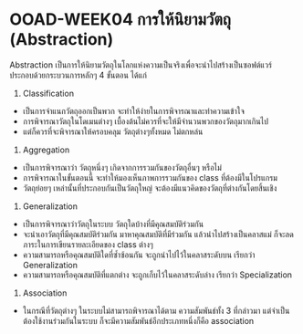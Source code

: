 # OOAD-WEEK04 การให้นิยามวัตถุ (Abstraction)
Abstraction เป็นการให้นิยามวัตถุในโลกแห่งความเป็นจริงเพื่อจะนำไปสร้างเป็นซอฟต์แวร์ ประกอบด้วยกระบวนการหลักๆ 4 ขั้นตอน ได้แก่

1. Classification
 * เป็นการจำแนกวัตถุออกเป็นพวก จะทำให้ง่ายในการพิจารณาและทำความเข้าใจ 
 * การพิจารณาวัตถุในโดเมนต่างๆ เบื้องต้นไม่ควรที่จะให้มีจำนวนพวกของวัตถุมากเกินไป 
 * แต่ก็ควรที่จะพิจารณาให้ครอบคลุม วัตถุต่างๆทั้งหมด ไม่ตกหล่น
1. Aggregation
 * เป็นการพิจารณาว่า วัตถุหนึ่งๆ เกิดจากการรวมกันของวัตถุอื่นๆ หรือไม่ 
 * การพิจารณาในขั้นตอนนี้ จะทำให้มองเห็นภาพการรวมกันของ class ที่ต้องมีในโปรแกรม 
 * วัตถุย่อยๆ เหล่านั้นที่ประกอบกันเป็นวัตถุใหญ่ จะต้องมีแนวคิดของวัตถุที่ต่างกันโดยสิ้นเชิง
1. Generalization
 * เป็นการพิจารณาว่าวัตถุในระบบ วัตถุใดบ้างที่มีคุณสมบัติร่วมกัน 
 * จะนำเอาวัตถุที่มีคุณสมบัติร่วมกัน มาหาคุณสมบัติที่มีร่วมกัน แล้วนำไปสร้างเป็นคลาสแม่ ก็จะลดภาระในการเขียนรายละเอียดของ class ต่างๆ 
 * ความสามารถหรือคุณสมบัติใดที่ซ้ำซ้อนกัน จะถูกนำไปไว้ในคลาสระดับบน เรียกว่า Generalization
 * ความสามารถหรือคุณสมบัติที่แตกต่าง จะถูกเก็บไว้ในคลาสระดับล่าง เรียกว่า Specialization
1. Association
 * ในกรณีที่วัตถุต่างๆ ในระบบไม่สามารถพิจารณาได้ตาม ความสัมพันธ์ทั้ง 3 ที่กล่าวมา แต่จำเป็นต้องใช้งานร่วมกันในระบบ ก็จะมีความสัมพันธ์อีกประเภทหนึ่งก็คือ association




